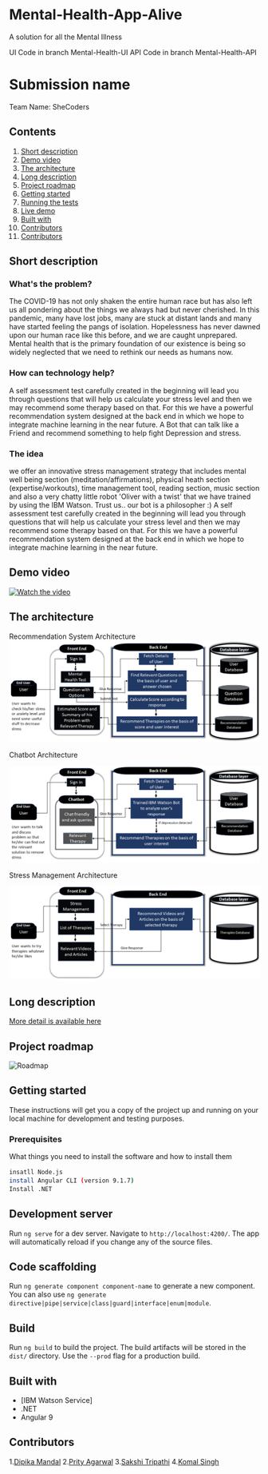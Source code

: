 # Mental-Health-App-Alive
A solution for all the Mental Illness

UI Code in branch Mental-Health-UI
API Code in branch Mental-Health-API


# Submission name
Team Name: SheCoders
## Contents

1. [Short description](#short-description)
1. [Demo video](#demo-video)
1. [The architecture](#the-architecture)
1. [Long description](#long-description)
1. [Project roadmap](#project-roadmap)
1. [Getting started](#getting-started)
1. [Running the tests](#running-the-tests)
1. [Live demo](#live-demo)
1. [Built with](#built-with)
1. [Contributors](#Contributors)
1. [Contributors](#authors)

## Short description

### What's the problem?
The COVID-19  has not only shaken the entire human race but has also left us all pondering  about the things we always had but never cherished. In this pandemic, many have lost jobs, many are stuck at distant lands and many have started feeling the pangs of isolation. Hopelessness has never dawned upon our human race like this before, and we are caught unprepared.  Mental health that is the primary foundation of our existence is being so widely neglected that we need to rethink our needs as humans now.


### How can technology help?

A self assessment test carefully created in the beginning will lead you through questions that will help us calculate your stress level and then we may recommend some therapy based on that. For this we have a powerful recommendation system designed at the back end in which we hope to integrate machine learning in the near future.
A Bot that can talk like a Friend and recommend something to help fight Depression and stress.

### The idea

we offer an innovative stress management strategy that includes mental well being section (meditation/affirmations), physical heath section (expertise/workouts), time management tool, reading section, music section and
also a very chatty little robot 'Oliver with a twist' that we have trained by using the IBM Watson. Trust us.. our bot is a philosopher :)
A self assessment test carefully created in the beginning will lead you through questions that will help us calculate your stress level and then we may recommend some therapy based on that. For this we have a powerful recommendation system designed at the back end in which we hope to integrate machine learning in the near future.

## Demo video

[![Watch the video]()](https://youtu.be/g00M9xdx9vk)

## The architecture
Recommendation System Architecture
![Video transcription/translation app](https://github.com/komalsingh1/Mental-Health-App-Alive/blob/master/Recommend.png)

Chatbot Architecture

![Video transcription/translation app](https://github.com/komalsingh1/Mental-Health-App-Alive/blob/master/chatbot.png)


Stress Management Architecture

![Video transcription/translation app](https://github.com/komalsingh1/Mental-Health-App-Alive/blob/master/stress.png)


## Long description

[More detail is available here](https://github.com/komalsingh1/Mental-Health-App-Alive/blob/master/MentalHealthApp.pptx)

## Project roadmap

![Roadmap](roadmap.jpg)

## Getting started

These instructions will get you a copy of the project up and running on your local machine for development and testing purposes.

### Prerequisites

What things you need to install the software and how to install them

```bash
insatll Node.js
install Angular CLI (version 9.1.7)
Install .NET
```
## Development server

Run `ng serve` for a dev server. Navigate to `http://localhost:4200/`. The app will automatically reload if you change any of the source files.

## Code scaffolding

Run `ng generate component component-name` to generate a new component. You can also use `ng generate directive|pipe|service|class|guard|interface|enum|module`.

## Build

Run `ng build` to build the project. The build artifacts will be stored in the `dist/` directory. Use the `--prod` flag for a production build.


## Built with

* [IBM Watson Service]
* .NET 
* Angular 9



## Contributors

1.[Dipika Mandal](https://github.com/dipika732139)
2.[Prity Agarwal](https://github.com/prity)
3.[Sakshi Tripathi](https://github.com/skshtripathi)
4.[Komal Singh](https://github.com/komalsingh1)

